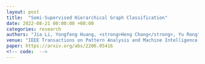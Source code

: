```yaml
---
layout: post
title:  "Semi-Supervised Hierarchical Graph Classification"
date: 2022-08-21 00:00:00 +08:00
categories: research
authors: "Jia Li, Yongfeng Huang, <strong>Heng Chang</strong>, Yu Rong"
venue: "IEEE Transactions on Pattern Analysis and Machine Intelligence (<strong>TPAMI</strong>)"
paper: https://arxiv.org/abs/2206.05416
<!-- code:  -->
---
```

